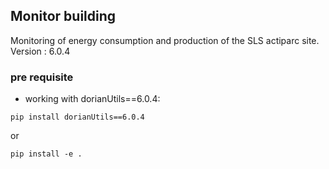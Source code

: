 ## Monitor building
Monitoring of energy consumption and production of the SLS actiparc site. 
Version : 6.0.4 

### pre requisite
- working with dorianUtils==6.0.4: 
```
pip install dorianUtils==6.0.4
```
or
```
pip install -e .
```

